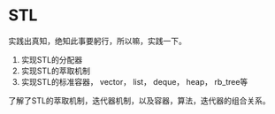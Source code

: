 STL
===

实践出真知，绝知此事要躬行，所以嘛，实践一下。    
    
1. 实现STL的分配器
2. 实现STL的萃取机制
3. 实现STL的标准容器， vector， list， deque， heap， rb_tree等

了解了STL的萃取机制，迭代器机制，以及容器，算法，迭代器的组合关系。
